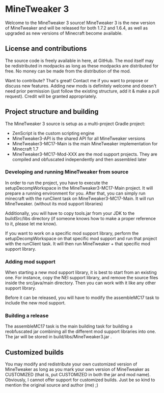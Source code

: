 # MineTweaker 3

Welcome to the MineTweaker 3 source! MineTweaker 3 is the new version of MineTweaker and will be released for both 1.7.2 and 1.6.4, as well as upgraded as new versions of Minecraft become available.

## License and contributions

The source code is freely available in here, at GitHub. The mod itself may be redistributed in modpacks as long as these modpacks are distributed for free. No money can be made from the distribution of the mod.

Want to contribute? That's great! Contact me if you want to propose or discuss new features. Adding new mods is definitely welcome and doesn't need prior permission (just follow the existing structure, add it & make a pull request). Credit will be granted appropriately.

## Project structure and building

The MineTweaker 3 source is setup as a multi-project Gradle project:

- ZenScript is the custom scripting engine
- MineTweaker3-API is the shared API for all MineTweaker versions
- MineTweaker3-MC17-Main is the main MineTweaker implementation for Minecraft 1.7
- MineTweaker3-MC17-Mod-XXX are the mod support projects. They are compiled and obfuscated independently and then assembled later

### Developing and running MineTweaker from source


In order to run the project, you have to execute the setupDecompWorkspace in the MineTweaker3-MC17-Main project. It will prepare a running environment for you. After that, you can simply run minecraft with the runClient task on MineTweaker3-MC17-Main. It will run MineTweaker. (without its mod support libraries)

Additionally, you will have to copy tools.jar from your JDK to the buildSrc/libs directory (if someone knows how to make a proper reference to it, please let me know).

If you want to work on a specific mod support library, perform the setupDecompWorkspace on that specific mod support and run that project with the runClient task. It will then run MineTweaker + that specific mod support library.

### Adding mod support

When starting a new mod support library, it is best to start from an existing one. For instance, copy the NEI support library, and remove the source files inside the src/java/main directory. Then you can work with it like any other support library.

Before it can be released, you will have to modify the assembleMC17 task to include the new mod support.

### Building a release

The assembleMC17 task is the main building task for building a reobfuscated jar combining all the different mod support libraries into one. The jar will be stored in build/libs/MineTweaker3.jar .

## Customized builds

You may modify and redistribute your own customized version of MineTweaker as long as you mark your own version of MineTweaker as CUSTOMIZED (that is, put CUSTOMIZED in both the jar and mod name). Obviously, I cannot offer support for customized builds. Just be so kind to mention the original source and author (me) ;)
